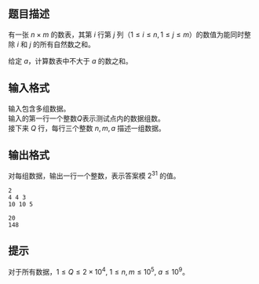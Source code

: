## 题目描述

有一张 $n \times m$ 的数表，其第 $i$ 行第 $j$ 列（$1 \leq i \leq n, 1 \leq j \leq m$）的数值为能同时整除 $i$ 和 $j$ 的所有自然数之和。

给定 $a$，计算数表中不大于 $a$ 的数之和。

## 输入格式

输入包含多组数据。  
输入的第一行一个整数$Q$表示测试点内的数据组数。  
接下来 $Q$ 行，每行三个整数 $n, m, a$ 描述一组数据。

## 输出格式

对每组数据，输出一行一个整数，表示答案模 $2^{31}$ 的值。

```input1
2
4 4 3
10 10 5
```
```output1
20
148
```

## 提示

对于所有数据，$1 \leq Q \leq 2 \times 10^4,\ 1 \leq n,m \leq 10^5,\ a \leq 10^9$。
